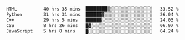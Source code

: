 <!--START_SECTION:waka-->

```txt
HTML          40 hrs 35 mins  ████████▒░░░░░░░░░░░░░░░░   33.52 %
Python        31 hrs 31 mins  ██████▓░░░░░░░░░░░░░░░░░░   26.04 %
C++           29 hrs 5 mins   ██████░░░░░░░░░░░░░░░░░░░   24.03 %
CSS           8 hrs 26 mins   █▓░░░░░░░░░░░░░░░░░░░░░░░   06.97 %
JavaScript    5 hrs 8 mins    █░░░░░░░░░░░░░░░░░░░░░░░░   04.24 %
```

<!--END_SECTION:waka-->
